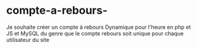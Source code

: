 # compte-a-rebours-
Je souhaite créer un compte à rebours Dynamique pour l'heure en php et JS et MySQL du genre que le compte rebours soit unique pour chaque utilisateur du site
